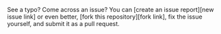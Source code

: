 See a typo? Come across an issue? You can [create an issue report][new issue link] or even better, [fork this repository][fork link], fix the issue yourself, and submit it as a pull request.
